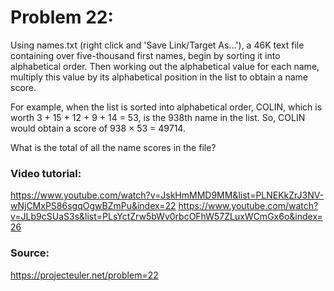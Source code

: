 # Problem 22: 

Using names.txt (right click and 'Save Link/Target As...'), a 46K text file containing over five-thousand first names, begin by sorting it into alphabetical order. Then working out the alphabetical value for each name, multiply this value by its alphabetical position in the list to obtain a name score.

For example, when the list is sorted into alphabetical order, COLIN, which is worth 3 + 15 + 12 + 9 + 14 = 53, is the 938th name in the list. So, COLIN would obtain a score of 938 × 53 = 49714.

What is the total of all the name scores in the file?

### Video tutorial: 
https://www.youtube.com/watch?v=JskHmMMD9MM&list=PLNEKkZrJ3NV-wNjCMxPS86sgqOgwBZmPu&index=22
https://www.youtube.com/watch?v=JLb9cSUaS3s&list=PLsYctZrw5bWv0rbcOFhW57ZLuxWCmGx6o&index=26

### Source:
https://projecteuler.net/problem=22

